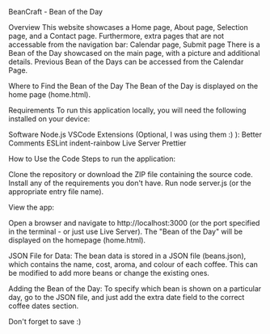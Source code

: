 BeanCraft - Bean of the Day

Overview
This website showcases a Home page, About page, Selection page, and a Contact page.
Furthermore, extra pages that are not accessable from the navigation bar: Calendar page, Submit page
There is a Bean of the Day showcased on the main page, with a picture and additional details.
Previous Bean of the Days can be accessed from the Calendar Page.

Where to Find the Bean of the Day
The Bean of the Day is displayed on the home page (home.html).


Requirements
To run this application locally, you will need the following installed on your device:

Software
Node.js
VSCode
Extensions (Optional, I was using them :) ):
Better Comments
ESLint
indent-rainbow
Live Server
Prettier


How to Use the Code
Steps to run the application:

Clone the repository or download the ZIP file containing the source code.
Install any of the requirements you don't have.
Run node server.js (or the appropriate entry file name).


View the app:

Open a browser and navigate to http://localhost:3000 (or the port specified in the terminal - or just use Live Server).
The "Bean of the Day" will be displayed on the homepage (home.html).


JSON File for Data:
The bean data is stored in a JSON file (beans.json), which contains the name, cost, aroma, and colour of each coffee.
This can be modified to add more beans or change the existing ones.

Adding the Bean of the Day:
To specify which bean is shown on a particular day, go to the JSON file, and just add the extra date field to the correct coffee dates section.

Don't forget to save :)
